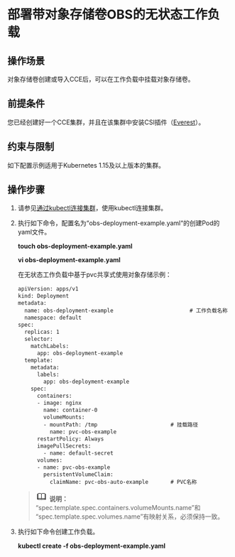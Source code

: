 # 部署带对象存储卷OBS的无状态工作负载<a name="cce_10_0269"></a>

## 操作场景<a name="section1062914713566"></a>

对象存储卷创建或导入CCE后，可以在工作负载中挂载对象存储卷。

## 前提条件<a name="section13181839131510"></a>

您已经创建好一个CCE集群，并且在该集群中安装CSI插件（[Everest](everest（系统资源插件-必装）.md)）。

## 约束与限制<a name="section946015116135"></a>

如下配置示例适用于Kubernetes 1.15及以上版本的集群。

## 操作步骤<a name="section1530655595611"></a>

1.  请参见[通过kubectl连接集群](通过kubectl连接集群.md)，使用kubectl连接集群。
2.  执行如下命令，配置名为“obs-deployment-example.yaml“的创建Pod的yaml文件。

    **touch obs-deployment-example.yaml**

    **vi obs-deployment-example.yaml**

    在无状态工作负载中基于pvc共享式使用对象存储示例：

    ```
    apiVersion: apps/v1 
    kind: Deployment 
    metadata: 
      name: obs-deployment-example                        # 工作负载名称
      namespace: default 
    spec: 
      replicas: 1 
      selector: 
        matchLabels: 
          app: obs-deployment-example 
      template: 
        metadata: 
          labels: 
            app: obs-deployment-example 
        spec: 
          containers: 
          - image: nginx
            name: container-0 
            volumeMounts: 
            - mountPath: /tmp                       # 挂载路径
              name: pvc-obs-example 
          restartPolicy: Always
          imagePullSecrets:
            - name: default-secret
          volumes: 
          - name: pvc-obs-example  
            persistentVolumeClaim: 
              claimName: pvc-obs-auto-example       # PVC名称
    ```

    >![](public_sys-resources/icon-note.gif) **说明：** 
    >“spec.template.spec.containers.volumeMounts.name”和 “spec.template.spec.volumes.name”有映射关系，必须保持一致。

3.  执行如下命令创建工作负载。

    **kubectl create -f obs-deployment-example.yaml**


